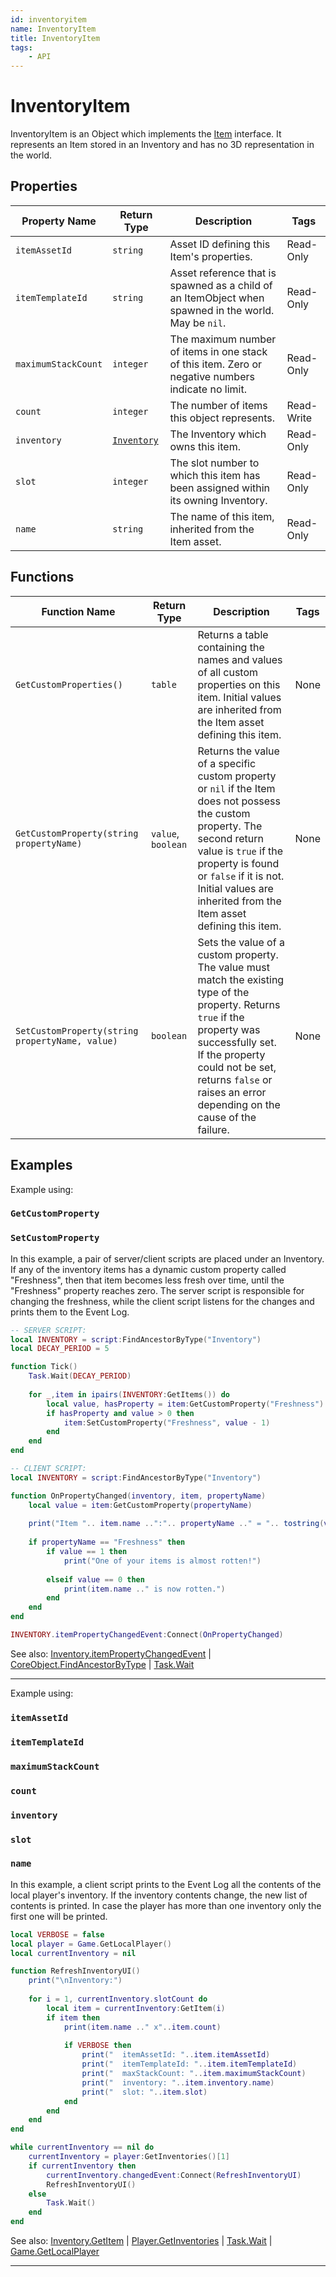 ```yaml
---
id: inventoryitem
name: InventoryItem
title: InventoryItem
tags:
    - API
---
```


# InventoryItem

InventoryItem is an Object which implements the [Item](item.md) interface. It represents an Item stored in an Inventory and has no 3D representation in the world.

## Properties

| Property Name | Return Type | Description | Tags |
| -------- | ----------- | ----------- | ---- |
| `itemAssetId` | `string` | Asset ID defining this Item's properties. | Read-Only |
| `itemTemplateId` | `string` | Asset reference that is spawned as a child of an ItemObject when spawned in the world. May be `nil`. | Read-Only |
| `maximumStackCount` | `integer` | The maximum number of items in one stack of this item. Zero or negative numbers indicate no limit. | Read-Only |
| `count` | `integer` | The number of items this object represents. | Read-Write |
| `inventory` | [`Inventory`](inventory.md) | The Inventory which owns this item. | Read-Only |
| `slot` | `integer` | The slot number to which this item has been assigned within its owning Inventory. | Read-Only |
| `name` | `string` | The name of this item, inherited from the Item asset. | Read-Only |

## Functions

| Function Name | Return Type | Description | Tags |
| -------- | ----------- | ----------- | ---- |
| `GetCustomProperties()` | `table` | Returns a table containing the names and values of all custom properties on this item. Initial values are inherited from the Item asset defining this item. | None |
| `GetCustomProperty(string propertyName)` | `value`, `boolean` | Returns the value of a specific custom property or `nil` if the Item does not possess the custom property. The second return value is `true` if the property is found or `false` if it is not. Initial values are inherited from the Item asset defining this item. | None |
| `SetCustomProperty(string propertyName, value)` | `boolean` | Sets the value of a custom property. The value must match the existing type of the property. Returns `true` if the property was successfully set. If the property could not be set, returns `false` or raises an error depending on the cause of the failure. | None |

## Examples

Example using:

### `GetCustomProperty`

### `SetCustomProperty`

In this example, a pair of server/client scripts are placed under an Inventory. If any of the inventory items has a dynamic custom property called "Freshness", then that item becomes less fresh over time, until the "Freshness" property reaches zero. The server script is responsible for changing the freshness, while the client script listens for the changes and prints them to the Event Log.

```lua
-- SERVER SCRIPT:
local INVENTORY = script:FindAncestorByType("Inventory")
local DECAY_PERIOD = 5

function Tick()
    Task.Wait(DECAY_PERIOD)
    
    for _,item in ipairs(INVENTORY:GetItems()) do
        local value, hasProperty = item:GetCustomProperty("Freshness")
        if hasProperty and value > 0 then
            item:SetCustomProperty("Freshness", value - 1)
        end
    end
end

-- CLIENT SCRIPT:
local INVENTORY = script:FindAncestorByType("Inventory")

function OnPropertyChanged(inventory, item, propertyName)
    local value = item:GetCustomProperty(propertyName)
    
    print("Item ".. item.name ..":".. propertyName .." = ".. tostring(value))
    
    if propertyName == "Freshness" then
        if value == 1 then
            print("One of your items is almost rotten!")
            
        elseif value == 0 then
            print(item.name .." is now rotten.")
        end
    end
end

INVENTORY.itemPropertyChangedEvent:Connect(OnPropertyChanged)
```

See also: [Inventory.itemPropertyChangedEvent](inventory.md) | [CoreObject.FindAncestorByType](coreobject.md) | [Task.Wait](task.md)

---

Example using:

### `itemAssetId`

### `itemTemplateId`

### `maximumStackCount`

### `count`

### `inventory`

### `slot`

### `name`

In this example, a client script prints to the Event Log all the contents of the local player's inventory. If the inventory contents change, the new list of contents is printed. In case the player has more than one inventory only the first one will be printed.

```lua
local VERBOSE = false
local player = Game.GetLocalPlayer()
local currentInventory = nil

function RefreshInventoryUI()
    print("\nInventory:")
    
    for i = 1, currentInventory.slotCount do
        local item = currentInventory:GetItem(i)
        if item then
            print(item.name .." x"..item.count)
            
            if VERBOSE then
                print("  itemAssetId: "..item.itemAssetId)
                print("  itemTemplateId: "..item.itemTemplateId)
                print("  maxStackCount: "..item.maximumStackCount)
                print("  inventory: "..item.inventory.name)
                print("  slot: "..item.slot)
            end
        end
    end
end

while currentInventory == nil do
    currentInventory = player:GetInventories()[1]
    if currentInventory then
        currentInventory.changedEvent:Connect(RefreshInventoryUI)
        RefreshInventoryUI()
    else
        Task.Wait()
    end
end
```

See also: [Inventory.GetItem](inventory.md) | [Player.GetInventories](player.md) | [Task.Wait](task.md) | [Game.GetLocalPlayer](game.md)

---

